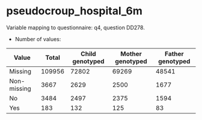 # pseudocroup_hospital_6m
Variable mapping to questionnaire: q4, question DD278.
- Number of values:

| Value | Total | Child genotyped | Mother genotyped | Father genotyped |
| ----- | ----- | --------------- | ---------------- | ---------------- |
| Missing | 109956 | 72802 | 69269 | 48541 |
| Non-missing | 3667 | 2629 | 2500 | 1677 |
| No | 3484 | 2497 | 2375 |1594 |
| Yes | 183 | 132 | 125 |83 |



